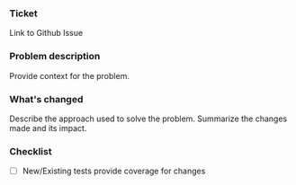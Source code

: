 ### Ticket
Link to Github Issue

### Problem description
Provide context for the problem.

### What's changed
Describe the approach used to solve the problem.
Summarize the changes made and its impact.

### Checklist
- [ ] New/Existing tests provide coverage for changes